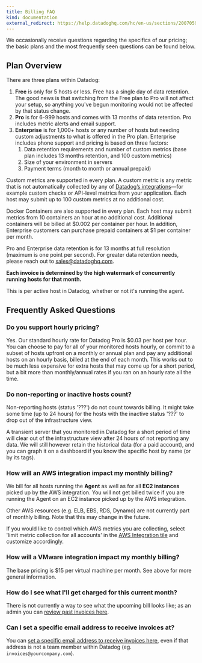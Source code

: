 ```yaml
---
title: Billing FAQ
kind: documentation
external_redirect: https://help.datadoghq.com/hc/en-us/sections/200705969-Billing/
---
```

We occasionally receive questions regarding the specifics of our pricing; the basic plans and the most frequently seen questions can be found below.

## Plan Overview

There are three plans within Datadog:


1. **Free** is only for 5 hosts or less. Free has a single day of data retention. The
    good news is that switching from the Free plan to Pro will not affect your
    setup, so anything you've begun monitoring would not be affected by that status
    change.
1. **Pro** is for 6-999 hosts and comes with 13 months of data retention.
    Pro includes metric alerts and email support.
1. **Enterprise** is for 1,000+ hosts or any number of hosts but needing custom adjustments to what is
    offered in the Pro plan. Enterprise includes phone support and pricing is based on three factors:
    1. Data retention requirements and number of custom metrics (base plan includes 13 months retention,
and 100 custom metrics)
    1. Size of your environment in servers
    1. Payment terms (month to month or annual prepaid)


Custom metrics are supported in every plan. A custom metric is any metric that is not automatically collected by any of [Datadog’s integrations](https://www.datadoghq.com/product/integrations/)—for example custom checks or API-level metrics from your application. Each host may submit up to 100 custom metrics at no additional cost.

Docker Containers are also supported in every plan. Each host may submit metrics from 10 containers an hour at no additional cost. Additional containers will be billed at $0.002 per container per hour. In addition, Enterprise customers can purchase prepaid containers at $1 per container per month.

Pro and Enterprise data retention is for 13 months at full resolution (maximum is one point per second). For greater data retention needs, please reach out to [sales@datadoghq.com](mailto:sales@datadoghq.com).

**Each invoice is determined by the high watermark of concurrently running hosts for that month.**

This is per active host in Datadog, whether or not it's running the agent.

## Frequently Asked Questions

### Do you support hourly pricing?


Yes. Our standard hourly rate for Datadog Pro is $0.03 per host per hour. You
can choose to pay for all of your monitored hosts hourly, or commit to a subset
of hosts upfront on a monthly or annual plan and pay any additional hosts on an
hourly basis, billed at the end of each month. This works out to be much less
expensive for extra hosts that may come up for a short period, but a bit more
than monthly/annual rates if you ran on an hourly rate all the time.


### Do non-reporting or inactive hosts count?


Non-reporting hosts (status '???') do not count towards billing. It might take
some time (up to 24 hours) for the hosts with the inactive status '???' to drop
out of the infrastructure view.

A transient server that you monitored in Datadog for a short period of time
will clear out of the infrastructure view after 24 hours of not reporting any
data. We will still however retain the historical data (for a paid account),
and you can graph it on a dashboard if you know the specific host by name (or
by its tags).


### How will an AWS integration impact my monthly billing?


We bill for all hosts running the **Agent** as well as for all **EC2 instances**
picked up by the AWS integration. You will not get billed twice if
you are running the Agent on an EC2 instance picked up by the AWS
integration.

Other AWS resources (e.g. ELB, EBS, RDS, Dynamo) are not currently
part of monthly billing. Note that this may change in the future.

If you would like to control which AWS metrics you are collecting,
select 'limit metric collection for all accounts' in the
[AWS Integration tile](https://app.datadoghq.com/account/settings#integrations/amazon_web_services) and customize accordingly.

### How will a VMware integration impact my monthly billing?


The base pricing is $15 per virtual machine per month. See above for more general information.


### How do I see what I'll get charged for this current month?


There is not currently a way to see what the upcoming bill looks like; as an
admin you can [review past invoices here](https://app.datadoghq.com/account/billing_history).


### Can I set a specific email address to receive invoices at?


You can [set a specific email address to receive invoices here](https://app.datadoghq.com/account/billing), even if that address
is not a team member within Datadog (eg. `invoices@yourcompany.com`).


